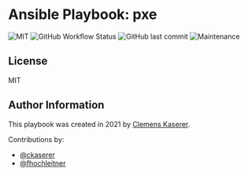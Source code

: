 # Ansible Playbook: pxe

![MIT](https://img.shields.io/badge/license-MIT-brightgreen.svg?style=flat-square)
![GitHub Workflow Status](https://img.shields.io/github/workflow/status/gepaplexx/playbook-pxe/Main?style=flat-square)
![GitHub last commit](https://img.shields.io/github/last-commit/gepaplexx/playbook-pxe?style=flat-square)
![Maintenance](https://img.shields.io/maintenance/yes/2022?style=flat-square)

<!-- ADD Description here -->

## License

MIT

## Author Information

This playbook was created in 2021 by [Clemens Kaserer](https://www.ckaserer.dev/).

Contributions by:

- [@ckaserer](https://github.com/ckaserer)
- [@fhochleitner](https://github.com/fhochleitner)
